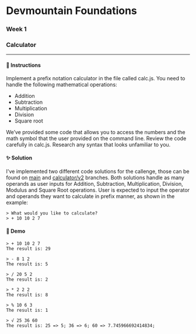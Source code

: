 # Devmountain Foundations
### Week 1
### Calculator

---

#### :dart: Instructions
Implement a prefix notation calculator in the file called calc.js. You need to handle the following mathematical operations:

* Addition
* Subtraction
* Multiplication
* Division
* Square root

We’ve provided some code that allows you to access the numbers and the math symbol that the user provided on the command line. Review the code carefully in calc.js. Research any syntax that looks unfamiliar to you.

#### :sparkles: Solution
I've implemented two different code solutions for the callenge, those can be found on [main](https://github.com/juliaf1/devmountain-challenges/blob/main/unit1/calculator/calc.js) and [calculator/v2](https://github.com/juliaf1/devmountain-challenges/blob/calculator/v2/unit1/calculator/calc.js) branches. Both solutions handle as many operands as user inputs for Addition, Subtraction, Multiplication, Division, Modulus and Square Root operations.
User is expected to input the operator and operands they want to calculate in prefix manner, as shown in the example:

```
> What would you like to calculate?
> + 10 10 2 7
```

#### :robot: Demo

```
> + 10 10 2 7
The result is: 29

> - 8 1 2
The result is: 5

> / 20 5 2
The result is: 2

> * 2 2 2
The result is: 8

> % 10 6 3
The result is: 1

> √ 25 36 60
The result is: 25 => 5; 36 => 6; 60 => 7.745966692414834;
```
